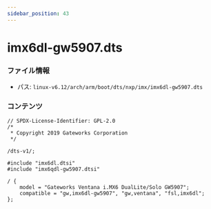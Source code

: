 ```yaml
---
sidebar_position: 43
---
```

# imx6dl-gw5907.dts

### ファイル情報

- パス: `linux-v6.12/arch/arm/boot/dts/nxp/imx/imx6dl-gw5907.dts`

### コンテンツ

```dts
// SPDX-License-Identifier: GPL-2.0
/*
 * Copyright 2019 Gateworks Corporation
 */

/dts-v1/;

#include "imx6dl.dtsi"
#include "imx6qdl-gw5907.dtsi"

/ {
	model = "Gateworks Ventana i.MX6 DualLite/Solo GW5907";
	compatible = "gw,imx6dl-gw5907", "gw,ventana", "fsl,imx6dl";
};

```
